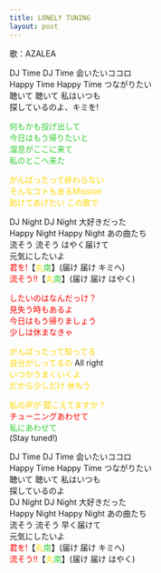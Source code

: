 ```yaml
---
title: LONELY TUNING
layout: post
---
```

歌：AZALEA

<p>DJ Time DJ Time 会いたいココロ<br />
Happy Time Happy Time つながりたい<br />
聴いて 聴いて 私はいつも<br />
探しているのよ、キミを!</p>

<p><font color="limegreen">何もかも投げ出して<br />
今日はもう帰りたいと<br />
溜息がここに来て<br />
私のとこへ来た</font></p>

<p><font color="gold">がんばったって終わらない<br />
そんなコトもあるMission<br />
助けてあげたい この歌で</font></p>

<p>DJ Night DJ Night 大好きだった<br />
Happy Night Happy Night あの曲たち<br />
流そう 流そう はやく届けて<br />
元気にしたいよ<br />
<font color="red">君を!</font>【<font color="gold">丸</font><font color="limegreen">南</font>】(届け 届け キミへ)<br />
<font color="red">流そう!!</font>【<font color="gold">丸</font><font color="limegreen">南</font>】(届け 届け はやく)</p>

<p><font color="red">したいのはなんだっけ？<br />
見失う時もあるよ<br />
今日はもう帰りましょう<br />
少しは休まなきゃ</font></p>

<p><font color="gold">がんばったって知ってる<br />
自分がしってるの</font> All right<br />
<font color="gold">いつかうまくいくよ<br />
だから少しだけ 休もう</font></p>

<p><font color="gold">私の声が 聞こえてますか？</font><br />
<font color="red">チューニングあわせて</font><br />
<font color="limegreen">私にあわせて</font><br />
(Stay tuned!)</p>

<p>DJ Time DJ Time 会いたいココロ<br />
Happy Time Happy Time つながりたい<br />
聴いて 聴いて 私はいつも<br />
探しているのよ<br />
DJ Night DJ Night 大好きだった<br />
Happy Night Happy Night あの曲たち<br />
流そう 流そう 早く届けて<br />
元気にしたいよ<br />
<font color="red">君を!</font>【<font color="gold">丸</font><font color="limegreen">南</font>】(届け 届け キミへ)<br />
<font color="red">流そう!!</font>【<font color="gold">丸</font><font color="limegreen">南</font>】(届け 届け はやく)</p>